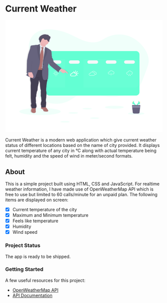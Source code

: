 # Current Weather

![alt text](https://raw.githubusercontent.com/shahgauravraj/CurrentWeatherApp-js/master/assets/undraw_weather_d9t2.png)

Current Weather is a modern web application which give current weather status of different locations based on the name of city provided. It displays current temperature of any city in °C along with actual temperature being felt, humidity and the speed of wind in meter/second formats.

## About
This is a simple project built using HTML, CSS and JavaScript. For realtime weather information, I have made use of OpenWeatherMap API which is free to use but limited to 60 calls/minute for an unpaid plan.
The following items are displayed on screen:
- [x] Current temperature of the city
- [x] Maximum and Minimum temperature
- [X] Feels like temperature
- [X] Humidity
- [X] Wind speed

### Project Status
The app is ready to be shipped.

### Getting Started

A few useful resources for this project:

- [OpenWeatherMap API](https://openweathermap.org/)
- [API Documentation](https://openweathermap.org/current)